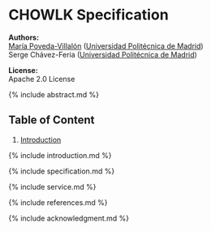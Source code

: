 # CHOWLK Specification

**Authors:**<br>
[María Poveda-Villalón](http://w3id.org/people/mpoveda) ([Universidad Politécnica de Madrid](https://www.upm.es/))<br>
Serge Chávez-Feria ([Universidad Politécnica de Madrid](https://www.upm.es/))

**License:**<br>
Apache 2.0 License

{% include abstract.md %}

## Table of Content

<ol>
<li><a href="_includes/introduction.md">Introduction</a></li>
</ol>

{% include introduction.md %}

{% include specification.md %}

{% include service.md %}

{% include references.md %}

{% include acknowledgment.md %}
